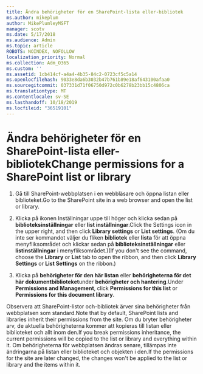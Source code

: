 ```yaml
---
title: Ändra behörigheter för en SharePoint-lista eller-bibliotek
ms.author: mikeplum
author: MikePlumleyMSFT
manager: scotv
ms.date: 5/17/2018
ms.audience: Admin
ms.topic: article
ROBOTS: NOINDEX, NOFOLLOW
localization_priority: Normal
ms.collection: Adm_O365
ms.custom: ''
ms.assetid: 1cb414cf-a4a4-4b35-84c2-0723cf5c5a14
ms.openlocfilehash: 9033e8da6b3032b47b761b89e18af643100afaa0
ms.sourcegitcommit: 037331d71f06750d972c0b6278b23bb15c4806ca
ms.translationtype: MT
ms.contentlocale: sv-SE
ms.lasthandoff: 10/18/2019
ms.locfileid: "36519101"
---
```

# <a name="change-permissions-for-a-sharepoint-list-or-library"></a><span data-ttu-id="f135b-102">Ändra behörigheter för en SharePoint-lista eller-bibliotek</span><span class="sxs-lookup"><span data-stu-id="f135b-102">Change permissions for a SharePoint list or library</span></span>

1. <span data-ttu-id="f135b-103">Gå till SharePoint-webbplatsen i en webbläsare och öppna listan eller biblioteket.</span><span class="sxs-lookup"><span data-stu-id="f135b-103">Go to the SharePoint site in a web browser and open the list or library.</span></span>
    
2. <span data-ttu-id="f135b-104">Klicka på ikonen Inställningar uppe till höger och klicka sedan på **biblioteksinställningar** eller **list inställningar**.</span><span class="sxs-lookup"><span data-stu-id="f135b-104">Click the Settings icon in the upper right, and then click **Library settings** or **List settings**.</span></span> <span data-ttu-id="f135b-105">(Om du inte ser kommandot väljer du fliken **bibliotek** eller **lista** för att öppna menyfliksområdet och klickar sedan på **biblioteksinställningar** eller **listinställningar** i menyfliksområdet.)</span><span class="sxs-lookup"><span data-stu-id="f135b-105">(If you don't see the command, choose the **Library** or **List** tab to open the ribbon, and then click **Library Settings** or **List Settings** on the ribbon.)</span></span> 
    
3. <span data-ttu-id="f135b-106">Klicka på **behörigheter för den här listan** eller **behörigheterna för det här dokumentbiblioteket**under **behörigheter och hantering**.</span><span class="sxs-lookup"><span data-stu-id="f135b-106">Under **Permissions and Management**, click **Permissions for this list** or **Permissions for this document library**.</span></span>
    
<span data-ttu-id="f135b-107">Observera att SharePoint-listor och-bibliotek ärver sina behörigheter från webbplatsen som standard.</span><span class="sxs-lookup"><span data-stu-id="f135b-107">Note that by default, SharePoint lists and libraries inherit their permissions from the site.</span></span> <span data-ttu-id="f135b-108">Om du bryter behörigheter arv, de aktuella behörigheterna kommer att kopieras till listan eller biblioteket och allt inom den.</span><span class="sxs-lookup"><span data-stu-id="f135b-108">If you break permissions inheritance, the current permissions will be copied to the list or library and everything within it.</span></span> <span data-ttu-id="f135b-109">Om behörigheterna för webbplatsen ändras senare, tillämpas inte ändringarna på listan eller biblioteket och objekten i den.</span><span class="sxs-lookup"><span data-stu-id="f135b-109">If the permissions for the site are later changed, the changes won't be applied to the list or library and the items within it.</span></span>
  

